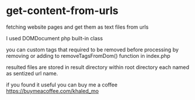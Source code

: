# get-content-from-urls
fetching website pages and get them as text files from urls

I used DOMDocument php built-in class

you can custom tags that required to be removed before processing by removing or adding to
removeTagsFromDom() function in index.php

resulted files are stored in result directory within root directory each named as
sentized url name.

if you found it useful you can buy me a coffee https://buymeacoffee.com/khaled_mo

